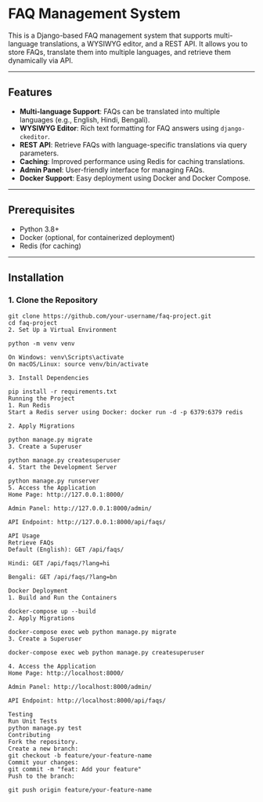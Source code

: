 # **FAQ Management System**

This is a Django-based FAQ management system that supports multi-language translations, a WYSIWYG editor, and a REST API. It allows you to store FAQs, translate them into multiple languages, and retrieve them dynamically via API.

---

## **Features**

- **Multi-language Support**: FAQs can be translated into multiple languages (e.g., English, Hindi, Bengali).
- **WYSIWYG Editor**: Rich text formatting for FAQ answers using `django-ckeditor`.
- **REST API**: Retrieve FAQs with language-specific translations via query parameters.
- **Caching**: Improved performance using Redis for caching translations.
- **Admin Panel**: User-friendly interface for managing FAQs.
- **Docker Support**: Easy deployment using Docker and Docker Compose.

---

## **Prerequisites**

- Python 3.8+
- Docker (optional, for containerized deployment)
- Redis (for caching)

---

## **Installation**

### **1. Clone the Repository**

```
git clone https://github.com/your-username/faq-project.git
cd faq-project
2. Set Up a Virtual Environment

python -m venv venv

On Windows: venv\Scripts\activate
On macOS/Linux: source venv/bin/activate

3. Install Dependencies

pip install -r requirements.txt
Running the Project
1. Run Redis
Start a Redis server using Docker: docker run -d -p 6379:6379 redis

2. Apply Migrations

python manage.py migrate
3. Create a Superuser

python manage.py createsuperuser
4. Start the Development Server

python manage.py runserver
5. Access the Application
Home Page: http://127.0.0.1:8000/

Admin Panel: http://127.0.0.1:8000/admin/

API Endpoint: http://127.0.0.1:8000/api/faqs/

API Usage
Retrieve FAQs
Default (English): GET /api/faqs/

Hindi: GET /api/faqs/?lang=hi

Bengali: GET /api/faqs/?lang=bn

Docker Deployment
1. Build and Run the Containers

docker-compose up --build
2. Apply Migrations

docker-compose exec web python manage.py migrate
3. Create a Superuser

docker-compose exec web python manage.py createsuperuser

4. Access the Application
Home Page: http://localhost:8000/

Admin Panel: http://localhost:8000/admin/

API Endpoint: http://localhost:8000/api/faqs/

Testing
Run Unit Tests
python manage.py test
Contributing
Fork the repository.
Create a new branch:
git checkout -b feature/your-feature-name
Commit your changes:
git commit -m "feat: Add your feature"
Push to the branch:

git push origin feature/your-feature-name
```
